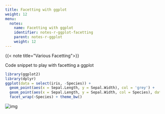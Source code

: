 ```yaml
---
title: Facetting with ggplot
weight: 12
menu:
  notes:
    name: Facetting with ggplot
    identifier: notes-r-ggplot-facetting
    parent: notes-r-ggplot
    weight: 12
---
```


{{< note title="Various Facetting">}}

Code snippet to play with facetting a ggplot
```r
library(ggplot2)
library(dplyr)
ggplot(data = select(iris, -Species)) +
  geom_point(aes(x = Sepal.Length, y = Sepal.Width), col = 'grey') +
  geom_point(aes(x = Sepal.Length, y = Sepal.Width, col = Species), data = iris) +
  facet_wrap(~Species) + theme_bw()
```
![img]("/static/notes/R/img.png")